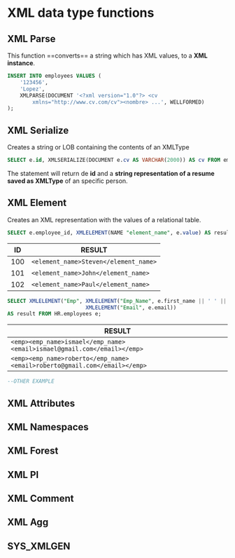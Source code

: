 # XML data type functions

## XML Parse

This function ==converts== a string which has XML values, to a **XML instance**.
```SQL
INSERT INTO employees VALUES (
	'123456',
	'Lopez',
	XMLPARSE(DOCUMENT '<?xml version="1.0"?> <cv
		xmlns="http://www.cv.com/cv"><nombre> ...', WELLFORMED)
);
```
## XML Serialize

Creates a string or LOB containing the contents of an XMLType

```SQL
SELECT e.id, XMLSERIALIZE(DOCUMENT e.cv AS VARCHAR(2000)) AS cv FROM employees e WHERE e.id = 123456;
```
The statement will return de **id** and a **string representation of a resume saved as XMLType** of an specific person.

## XML Element

Creates an XML representation with the values of a relational table.

```SQL
SELECT e.employee_id, XMLELEMENT(NAME "element_name", e.value) AS result FROM HR.employees e;
```

| ID | RESULT |
| --- | ---- |
| 100 | `<element_name>Steven</element_name>` |
| 101 | `<element_name>John</element_name>` |
| 102 | `<element_name>Paul</element_name>` |

```SQL
SELECT XMLELEMENT("Emp", XMLELEMENT("Emp_Name", e.first_name || ' ' || e.last_name),
						 XMLELEMENT("Email", e.email))
AS result FROM HR.employees e;
```

| RESULT |
| --- |
| `<emp><emp_name>ismael</emp_name><email>ismael@gmail.com</email></emp>` |
| `<emp><emp_name>roberto</emp_name><email>roberto@gmail.com</email></emp>` |

```SQL
--OTHER EXAMPLE
```

## XML Attributes

## XML Namespaces

## XML Forest

## XML PI

## XML Comment

## XML Agg

## SYS_XMLGEN


